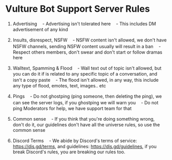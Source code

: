 # Vulture Bot Support Server Rules

1.  Advertising
ㅤ- Advertising isn't tolerated here
ㅤ- This includes DM advertisement of any kind

 2.  Insults, disrespect, NSFW
ㅤ- NSFW content isn't allowed, we don't have NSFW channels, sending NSFW content usually will result in a ban
ㅤ- Respect others members, don't swear and don't start or follow dramas here

 3.  Walltext, Spamming & Flood
ㅤ- Wall text out of topic isn't allowed, but you can do it if is related to any specific topic of a conversation, and isn't a copy paste
ㅤ- The flood isn't allowed, in any way, this include any type of flood, emotes, text, images.. etc

 4.  Pings
ㅤ- Do not ghostping (ping someone, then deleting the ping), we can see the server logs, if you ghostping we will warn you
ㅤ- Do not ping Moderators for help, we have support team for that

 5.  Common sense
ㅤ- If you think that you're doing something wrong, don't do it, our guidelines don't have all the universe rules, so use the common sense

 6.  Discord Terms
ㅤ- We abide by Discord's terms of service: https://dis.gd/terms, and guidelines: https://dis.gd/guidelines, if you break Discord's rules, you are breaking our rules too.
